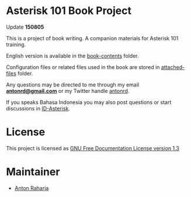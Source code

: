 Asterisk 101 Book Project
=========================

Update **150805**

This is a project of book writing. A companion materials for Asterisk 101 training.

English version is available in the [book-contents](book-contents/en/README.md) folder.

Configuration files or related files used in the book are stored in [attached-files](attached-files) folder.

Any questions may be directed to me through my email **antonrd@gmail.com** or my Twitter handle [antonrd](http://twitter.com/antonrd).

If you speaks Bahasa Indonesia you may also post questions or start discussions in [ID-Asterisk](http://asterisk.id).

# License

This project is licensed as [GNU Free Documentation License version 1.3](LICENSE.md)

# Maintainer

* [Anton Raharja](http://antonraharja.com)
